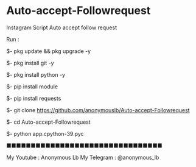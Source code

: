 # Auto-accept-Followrequest
Instagram Script Auto accept follow request 

Run : 

$- pkg update && pkg upgrade -y

$- pkg install git -y

$- pkg install python -y

$- pip install module 

$- pip install requests

$- git clone https://github.com/anonymouslb/Auto-accept-Followrequest

$- cd Auto-accept-Followrequest

$- python app.cpython-39.pyc

■■■■■■■■■■■■■■■■■■■■■■■■■■■■■■■■

My Youtube : Anonymous Lb
My Telegram : @anonymous_lb
